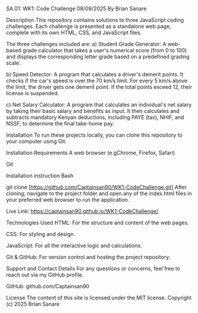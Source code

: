 SA.01: WK1: Code Challenge
08/09/2025
By Brian Sanare

Description
This repository contains solutions to three JavaScript coding challenges. Each challenge is presented as a standalone web page, complete with its own HTML, CSS, and JavaScript files. 

The three challenges included are:
a) Student Grade Generator: A web-based grade calculator that takes a user's numerical score (from 0 to 100) and displays the corresponding letter grade based on a predefined grading scale.

b) Speed Detector: A program that calculates a driver's demerit points. It checks if the car's speed is over the 70 km/s limit. For every 5 km/s above the limit, the driver gets one demerit point. If the total points exceed 12, their license is suspended.

c) Net Salary Calculator: A program that calculates an individual's net salary by taking their basic salary and benefits as input. It then calculates and subtracts mandatory Kenyan deductions, including PAYE (tax), NHIF, and NSSF, to determine the final take-home pay.

Installation
To run these projects locally, you can clone this repository to your computer using Git.

Installation Requirements
A web browser (e.gChrome, Firefox, Safari)

Git

Installation instruction
Bash

git clone [https://github.com/Captainsan90/WK1-CodeChallenge.git]
After cloning, navigate to the project folder and open any of the index.html files in your preferred web browser to run the application.

Live Link: https://captainsan90.github.io/WK1-CodeChallenge/

Technologies Used
HTML: For the structure and content of the web pages.

CSS: For styling and design.

JavaScript: For all the interactive logic and calculations.

Git & GitHub: For version control and hosting the project repository.

Support and Contact Details
For any questions or concerns, feel free to reach out via my GitHub profile.

GitHub: github.com/Captainsan90

License
The content of this site is licensed under the MIT license.
Copyright (c) 2025 Brian Sanare
